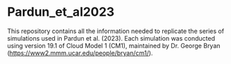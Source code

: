 # Pardun_et_al2023

This repository contains all the information needed to replicate the series of simulations used in Pardun et al. (2023). Each simulation was conducted using version 19.1 of Cloud Model 1 (CM1), maintained by Dr. George Bryan (https://www2.mmm.ucar.edu/people/bryan/cm1/).

